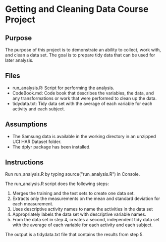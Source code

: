 # Getting and Cleaning Data Course Project

## Purpose
The purpose of this project is to demonstrate an ability to collect, work with, and clean a data set. The goal is to prepare tidy data that can be used for later analysis.

## Files
* run_analysis.R: Script for performing the analysis.
* CodeBook.md: Code book that describes the variables, the data, and any transformations or work that were performed to clean up the data.
* tidydata.txt: Tidy data set with the average of each variable for each activity and each subject.

## Assumptions
* The Samsung data is available in the working directory in an unzipped UCI HAR Dataset folder.
* The dplyr package has been installed.

## Instructions
Run run_analysis.R by typing source("run_analysis.R") in Console.

The run_analysis.R script does the following steps:
1. Merges the training and the test sets to create one data set.
2. Extracts only the measurements on the mean and standard deviation for each measurement. 
3. Uses descriptive activity names to name the activities in the data set
4. Appropriately labels the data set with descriptive variable names. 
5. From the data set in step 4, creates a second, independent tidy data set with the average of each variable for each activity and each subject.

The output is a tidydata.txt file that contains the results from step 5.

